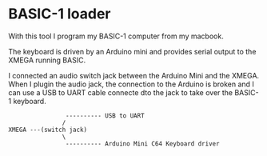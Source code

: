 # BASIC-1 loader

With this tool I program my BASIC-1 computer from my macbook.

The keyboard is driven by an Arduino mini and provides serial output to the XMEGA running BASIC.

I connected an audio switch jack between the Arduino Mini and the XMEGA. When I plugin the audio jack, the connection to the Arduino is broken and I can use a USB to UART cable connecte dto the jack to take over the BASIC-1 keyboard.

```
                ---------- USB to UART
               /
XMEGA ---(switch jack)
               \
                ---------- Arduino Mini C64 Keyboard driver
```
